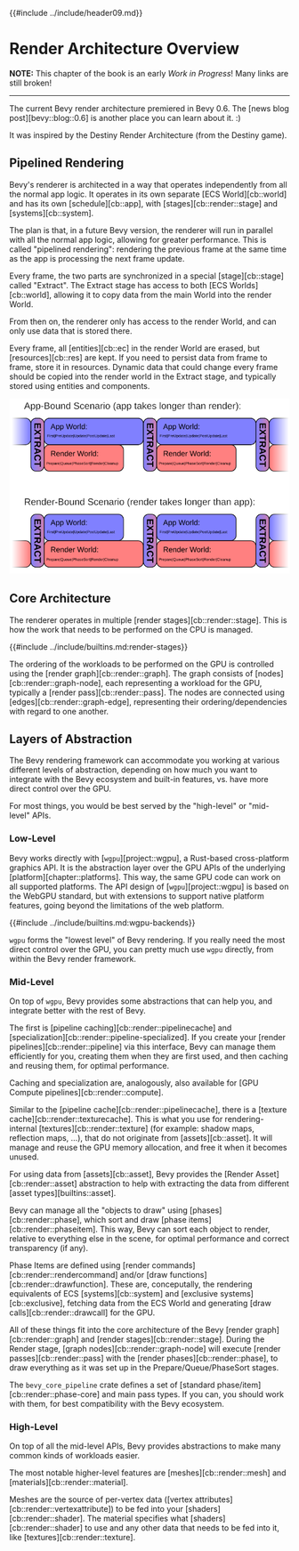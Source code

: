 {{#include ../include/header09.md}}

# Render Architecture Overview

**NOTE:** This chapter of the book is an early *Work in Progress*!
Many links are still broken!

---

The current Bevy render architecture premiered in Bevy 0.6. The [news blog
post][bevy::blog::0.6] is another place you can learn about it. :)

It was inspired by the Destiny Render Architecture (from the Destiny game).

## Pipelined Rendering

Bevy's renderer is architected in a way that operates independently from all
the normal app logic. It operates in its own separate [ECS World][cb::world]
and has its own [schedule][cb::app], with [stages][cb::render::stage] and
[systems][cb::system].

The plan is that, in a future Bevy version, the renderer will run in parallel
with all the normal app logic, allowing for greater performance. This is
called "pipelined rendering": rendering the previous frame at the same time
as the app is processing the next frame update.

Every frame, the two parts are synchronized in a special [stage][cb::stage]
called "Extract". The Extract stage has access to both [ECS Worlds][cb::world],
allowing it to copy data from the main World into the render World.

From then on, the renderer only has access to the render World, and can only
use data that is stored there.

Every frame, all [entities][cb::ec] in the render World are erased, but
[resources][cb::res] are kept. If you need to persist data from frame to
frame, store it in resources. Dynamic data that could change every frame
should be copied into the render world in the Extract stage, and typically
stored using entities and components.

![Diagram of pipelined rendering timings in app-bound and render-bound cases](../img/pipelined-rendering.png)

## Core Architecture

The renderer operates in multiple [render stages][cb::render::stage]. This
is how the work that needs to be performed on the CPU is managed.

{{#include ../include/builtins.md:render-stages}}

The ordering of the workloads to be performed on the GPU is controlled
using the [render graph][cb::render::graph]. The graph consists of
[nodes][cb::render::graph-node], each representing a workload for the GPU,
typically a [render pass][cb::render::pass]. The nodes are connected using
[edges][cb::render::graph-edge], representing their ordering/dependencies
with regard to one another.

## Layers of Abstraction

The Bevy rendering framework can accommodate you working at various different
levels of abstraction, depending on how much you want to integrate with the
Bevy ecosystem and built-in features, vs. have more direct control over the GPU.

For most things, you would be best served by the "high-level" or "mid-level" APIs.

### Low-Level

Bevy works directly with [`wgpu`][project::wgpu], a Rust-based cross-platform
graphics API. It is the abstraction layer over the GPU APIs of the underlying
[platform][chapter::platforms]. This way, the same GPU code can work on all
supported platforms. The API design of [`wgpu`][project::wgpu] is based on
the WebGPU standard, but with extensions to support native platform features,
going beyond the limitations of the web platform.

{{#include ../include/builtins.md:wgpu-backends}}

`wgpu` forms the "lowest level" of Bevy rendering. If you really need the
most direct control over the GPU, you can pretty much use `wgpu` directly,
from within the Bevy render framework.

### Mid-Level

On top of `wgpu`, Bevy provides some abstractions that can help you, and
integrate better with the rest of Bevy.

The first is [pipeline caching][cb::render::pipelinecache] and
[specialization][cb::render::pipeline-specialized]. If you create your
[render pipelines][cb::render::pipeline] via this interface, Bevy can manage
them efficiently for you, creating them when they are first used, and then
caching and reusing them, for optimal performance.

Caching and specialization are, analogously, also available for [GPU Compute
pipelines][cb::render::compute].

Similar to the [pipeline cache][cb::render::pipelinecache], there is a [texture
cache][cb::render::texturecache]. This is what you use for rendering-internal
[textures][cb::render::texture] (for example: shadow maps, reflection maps,
…), that do not originate from [assets][cb::asset]. It will manage and
reuse the GPU memory allocation, and free it when it becomes unused.

For using data from [assets][cb::asset], Bevy provides the [Render
Asset][cb::render::asset] abstraction to help with extracting the data from
different [asset types][builtins::asset].

Bevy can manage all the "objects to draw" using [phases][cb::render::phase],
which sort and draw [phase items][cb::render::phaseitem]. This way, Bevy
can sort each object to render, relative to everything else in the scene,
for optimal performance and correct transparency (if any).

Phase Items are defined using [render commands][cb::render::rendercommand]
and/or [draw functions][cb::render::drawfunction]. These are, conceputally,
the rendering equivalents of ECS [systems][cb::system] and [exclusive
systems][cb::exclusive], fetching data from the ECS World and generating
[draw calls][cb::render::drawcall] for the GPU.

All of these things fit into the core architecture of the Bevy [render
graph][cb::render::graph] and [render stages][cb::render::stage]. During
the Render stage, [graph nodes][cb::render::graph-node] will execute [render
passes][cb::render::pass] with the [render phases][cb::render::phase],
to draw everything as it was set up in the Prepare/Queue/PhaseSort stages.

The `bevy_core_pipeline` crate defines a set of [standard
phase/item][cb::render::phase-core] and main pass types. If you can, you
should work with them, for best compatibility with the Bevy ecosystem.

### High-Level

On top of all the mid-level APIs, Bevy provides abstractions to make many
common kinds of workloads easier.

The most notable higher-level features are [meshes][cb::render::mesh] and
[materials][cb::render::material].

Meshes are the source of per-vertex data ([vertex
attributes][cb::render::vertexattribute]) to be fed into
your [shaders][cb::render::shader]. The material specifies what
[shaders][cb::render::shader] to use and any other data that needs to be
fed into it, like [textures][cb::render::texture].
